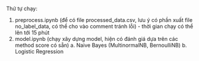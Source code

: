 Thứ tự chạy:
1. preprocess.ipynb (để có file processed_data.csv, lưu ý có phần xuất file no_label_data, có thể cho vào comment tránh lỗi) - thời gian chạy có thể lên tới 15 phút
2. model.ipynb (chạy xây dựng model, hiện có đánh giá dựa trên các method score có sẵn)
   a. Naive Bayes (MultinormalNB, BernoulliNB)
   b. Logistic Regression
